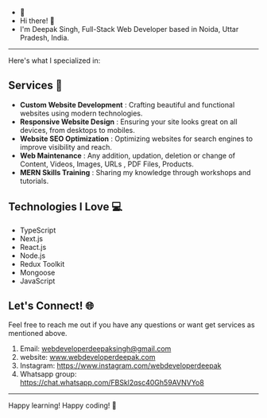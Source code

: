  - 👀
 - Hi there! 👋
 - I'm Deepak Singh, Full-Stack Web Developer based in Noida, Uttar Pradesh, India.
____________________________________________________________________________________________________

Here's what I specialized in:

## Services 🚀

- **Custom Website Development**   : Crafting beautiful and functional websites using modern technologies.
- **Responsive Website Design**    : Ensuring your site looks great on all devices, from desktops to mobiles.
- **Website SEO Optimization**     : Optimizing websites for search engines to improve visibility and reach.
- **Web Maintenance**              : Any addition, updation, deletion or change of Content, Videos, Images, URLs , PDF Files, Products.
- **MERN Skills Training**         : Sharing my knowledge through workshops and tutorials.

## Technologies I Love 💻

 - TypeScript
 - Next.js
 - React.js
 - Node.js
 - Redux Toolkit
 - Mongoose
 - JavaScript

## Let's Connect! 🌐

Feel free to reach me out if you have any questions or want get services as mentioned above.

  1.  Email: webdeveloperdeepaksingh@gmail.com
  2.  website: www.webdeveloperdeepak.com
  3.  Instagram: https://www.instagram.com/webdeveloperdeepak
  4.  Whatsapp group: https://chat.whatsapp.com/FBSkl2qsc40Gh59AVNVYo8
______________________________________________________________________________________________________

Happy learning! Happy coding! 🎉


